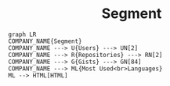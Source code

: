 <h1 align="center">Segment</h1>

```mermaid
graph LR
COMPANY_NAME{Segment}
COMPANY_NAME ---> U{Users} ---> UN[2]
COMPANY_NAME ---> R{Repositories} ---> RN[2]
COMPANY_NAME ---> G{Gists} ---> GN[84]
COMPANY_NAME ---> ML{Most Used<br>Languages}
ML --> HTML[HTML]
```
